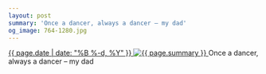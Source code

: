 ```yaml
---
layout: post
summary: 'Once a dancer, always a dancer – my dad'
og_image: 764-1280.jpg
---
```


<p>
 <time>
  <a href="/764">
   {{ page.date | date: "%B %-d, %Y" }}
  </a>
 </time>
 <a href="/764">
  <img alt="{{ page.summary }}" sizes="(min-width: 700px) 50vw, calc(100vw - 2rem)" src="{{ site.assets_url }}/764-640.jpg" srcset="{{ site.assets_url }}/764-320.jpg 320w, {{ site.assets_url }}/764-640.jpg 640w, {{ site.assets_url }}/764-960.jpg 960w, {{ site.assets_url }}/764-1280.jpg 1280w"/>
 </a>
 <span>
  Once a dancer, always a dancer – my dad
 </span>
</p>
